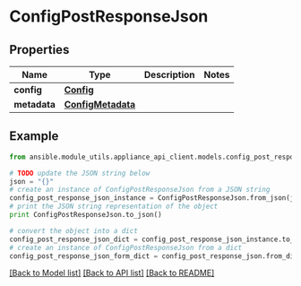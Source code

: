 # ConfigPostResponseJson


## Properties

Name | Type | Description | Notes
------------ | ------------- | ------------- | -------------
**config** | [**Config**](Config.md) |  | 
**metadata** | [**ConfigMetadata**](ConfigMetadata.md) |  | 

## Example

```python
from ansible.module_utils.appliance_api_client.models.config_post_response_json import ConfigPostResponseJson

# TODO update the JSON string below
json = "{}"
# create an instance of ConfigPostResponseJson from a JSON string
config_post_response_json_instance = ConfigPostResponseJson.from_json(json)
# print the JSON string representation of the object
print ConfigPostResponseJson.to_json()

# convert the object into a dict
config_post_response_json_dict = config_post_response_json_instance.to_dict()
# create an instance of ConfigPostResponseJson from a dict
config_post_response_json_form_dict = config_post_response_json.from_dict(config_post_response_json_dict)
```
[[Back to Model list]](../README.md#documentation-for-models) [[Back to API list]](../README.md#documentation-for-api-endpoints) [[Back to README]](../README.md)


